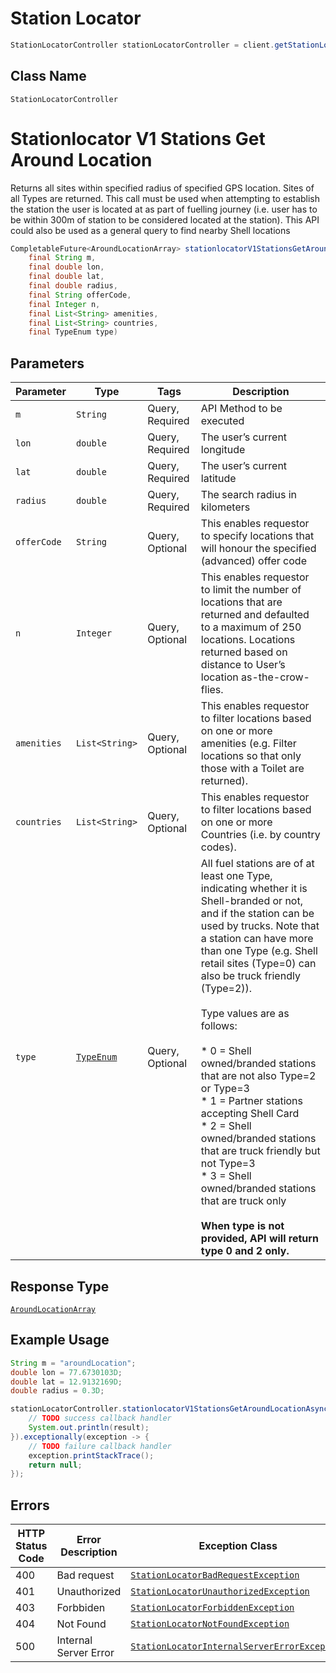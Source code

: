 # Station Locator

```java
StationLocatorController stationLocatorController = client.getStationLocatorController();
```

## Class Name

`StationLocatorController`


# Stationlocator V1 Stations Get Around Location

Returns all sites within specified radius of specified GPS location. Sites of all Types are returned. This call must be used when attempting to establish the station the user is located at as part of fuelling journey (i.e. user has to be within 300m of station to be considered located at the station). This API could also be used as a general query to find nearby Shell locations

```java
CompletableFuture<AroundLocationArray> stationlocatorV1StationsGetAroundLocationAsync(
    final String m,
    final double lon,
    final double lat,
    final double radius,
    final String offerCode,
    final Integer n,
    final List<String> amenities,
    final List<String> countries,
    final TypeEnum type)
```

## Parameters

| Parameter | Type | Tags | Description |
|  --- | --- | --- | --- |
| `m` | `String` | Query, Required | API Method to be executed |
| `lon` | `double` | Query, Required | The user’s current longitude |
| `lat` | `double` | Query, Required | The user’s current latitude |
| `radius` | `double` | Query, Required | The search radius in kilometers |
| `offerCode` | `String` | Query, Optional | This enables requestor to specify locations that will honour the specified (advanced) offer code |
| `n` | `Integer` | Query, Optional | This enables requestor to limit the number of locations that are returned and defaulted to a maximum of 250 locations. Locations returned based on distance to User’s location as-the-crow-flies. |
| `amenities` | `List<String>` | Query, Optional | This enables requestor to filter locations based on one or more amenities (e.g. Filter locations so that only those with a Toilet are returned). |
| `countries` | `List<String>` | Query, Optional | This enables requestor to filter locations based on one or more Countries (i.e. by country codes). |
| `type` | [`TypeEnum`](../../doc/models/type-enum.md) | Query, Optional | All fuel stations are of at least one Type, indicating whether it is Shell-branded or not, and if the station can be used by trucks. Note that a station can have more than one Type (e.g. Shell retail sites (Type=0) can also be truck friendly (Type=2)).<br><br>Type values are as follows:<br><br>* 0 = Shell owned/branded stations that are not also Type=2 or Type=3<br>* 1 = Partner stations accepting Shell Card<br>* 2 = Shell owned/branded stations that are truck friendly but not Type=3<br>* 3 = Shell owned/branded stations that are truck only<br>  <br/>**When type is not provided, API will return type 0 and 2 only.** |

## Response Type

[`AroundLocationArray`](../../doc/models/around-location-array.md)

## Example Usage

```java
String m = "aroundLocation";
double lon = 77.6730103D;
double lat = 12.9132169D;
double radius = 0.3D;

stationLocatorController.stationlocatorV1StationsGetAroundLocationAsync(m, lon, lat, radius, null, null, null, null, null).thenAccept(result -> {
    // TODO success callback handler
    System.out.println(result);
}).exceptionally(exception -> {
    // TODO failure callback handler
    exception.printStackTrace();
    return null;
});
```

## Errors

| HTTP Status Code | Error Description | Exception Class |
|  --- | --- | --- |
| 400 | Bad request | [`StationLocatorBadRequestException`](../../doc/models/station-locator-bad-request-exception.md) |
| 401 | Unauthorized | [`StationLocatorUnauthorizedException`](../../doc/models/station-locator-unauthorized-exception.md) |
| 403 | Forbbiden | [`StationLocatorForbiddenException`](../../doc/models/station-locator-forbidden-exception.md) |
| 404 | Not Found | [`StationLocatorNotFoundException`](../../doc/models/station-locator-not-found-exception.md) |
| 500 | Internal Server Error | [`StationLocatorInternalServerErrorException`](../../doc/models/station-locator-internal-server-error-exception.md) |

